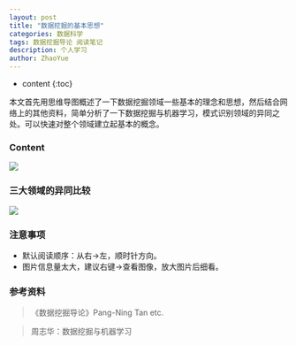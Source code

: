```yaml
---
layout: post
title: "数据挖掘的基本思想"
categories: 数据科学
tags: 数据挖掘导论 阅读笔记 
description: 个人学习
author: ZhaoYue
---
```


* content
{:toc}

本文首先用思维导图概述了一下数据挖掘领域一些基本的理念和思想，然后结合网络上的其他资料，简单分析了一下数据挖掘与机器学习，模式识别领域的异同之处。可以快速对整个领域建立起基本的概念。




### Content
![](https://raw.githubusercontent.com/woaielf/woaielf.github.io/master/_posts/Pic/2-data-mining.png)

### 三大领域的异同比较
![](https://raw.githubusercontent.com/woaielf/woaielf.github.io/master/_posts/Pic/2-data-mining2.png)

### 注意事项
- 默认阅读顺序：从右→左，顺时针方向。
- 图片信息量太大，建议右键→查看图像，放大图片后细看。

### 参考资料
> 《数据挖掘导论》Pang-Ning Tan etc.

> 周志华：数据挖掘与机器学习